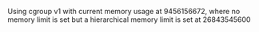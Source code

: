 Using cgroup v1 with current memory usage at 9456156672, where no memory limit is set but a hierarchical memory limit is set at 26843545600
